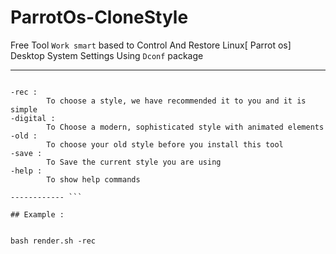 # ParrotOs-CloneStyle

Free Tool `Work smart` based to Control And Restore Linux[ Parrot os] Desktop System Settings Using `Dconf` package



--------------


```console ## These commands will help you :

-rec :
        To choose a style, we have recommended it to you and it is simple
-digital :
        To Choose a modern, sophisticated style with animated elements
-old :
        To choose your old style before you install this tool
-save :
        To Save the current style you are using
-help :
        To show help commands
        
------------ ```

## Example :


bash render.sh -rec 
